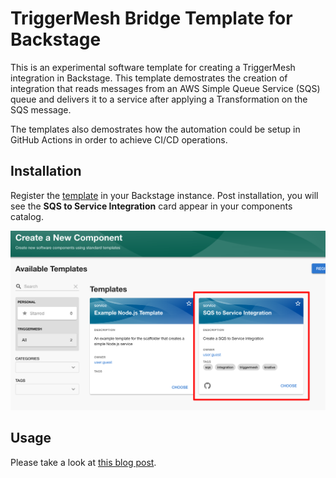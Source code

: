 # TriggerMesh Bridge Template for Backstage

This is an experimental software template for creating a TriggerMesh integration
in Backstage. This template demostrates the creation of integration that reads 
messages from an AWS Simple Queue Service (SQS) queue and delivers it to a 
service after applying a Transformation on the SQS message. 

The templates also demostrates how the automation could be setup in GitHub 
Actions in order to achieve CI/CD operations.

## Installation

Register the [template](https://github.com/triggermesh/backstage-sqs-bridge-template/blob/main/template.yaml) in your Backstage instance. Post installation, you
will see the **SQS to Service Integration** card appear in your components 
catalog.

![](./images/components.png)

## Usage

Please take a look at [this blog post](https://www.triggermesh.com/blog/triggermesh-bridge-template-for-backstage).